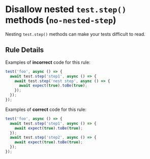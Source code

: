 # Disallow nested `test.step()` methods (`no-nested-step`)

Nesting `test.step()` methods can make your tests difficult to read.

## Rule Details

Examples of **incorrect** code for this rule:

```javascript
test('foo', async () => {
  await test.step('step1', async () => {
    await test.step('nest step', async () => {
      await expect(true).toBe(true);
    });
  });
});
```

Examples of **correct** code for this rule:

```javascript
test('foo', async () => {
  await test.step('step1', async () => {
    await expect(true).toBe(true);
  });
  await test.step('step2', async () => {
    await expect(true).toBe(true);
  });
});
```
